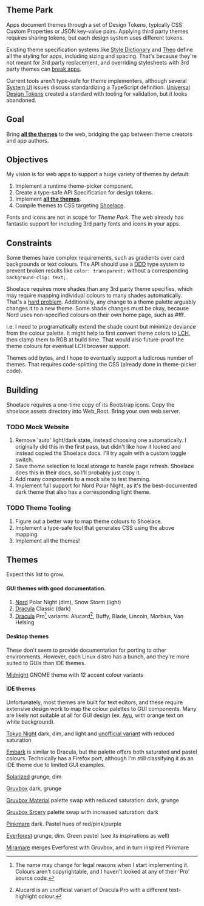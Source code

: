 ## Theme Park
Apps document themes through a set of Design Tokens, typically CSS Custom Properties or JSON key-value pairs. Applying third party themes requires sharing tokens, but each design system uses different tokens.

Existing theme specification systems like [Style Dictionary](https://amzn.github.io/style-dictionary/) and [Theo](https://github.com/salesforce-ux/theo) define all the styling for apps, including sizing and spacing. That's because they're not meant for 3rd party replacement, and overriding stylesheets with 3rd party themes can [break apps](https://stopthemingmy.app/).

Current tools aren't type-safe for theme implementers, although several [System UI](https://github.com/system-ui/theme-specification) issues discuss standardizing a TypeScript definition. [Universal Design Tokens](https://github.com/universal-design-tokens/udt) created a standard with tooling for validation, but it looks abandoned.

## Goal
Bring **[all the themes](#themes)** to the web, bridging the gap between theme creators and app authors.

## Objectives
My vision is for web apps to support a huge variety of themes by default:
1. Implement a runtime theme-picker component.
2. Create a type-safe API Specification for design tokens.
3. Implement **[all the themes](#themes)**.
4. Compile themes to CSS targeting [Shoelace](https://github.com/shoelace-style/shoelace).

Fonts and icons are not in scope for *Theme Park*. The web already has fantastic support for including 3rd party fonts and icons in your apps.

## Constraints
Some themes have complex requirements, such as gradients over card backgrounds or text colours. The API should use a [DDD](https://fsharpforfunandprofit.com/ddd/) type system to prevent broken results like `color: transparent;` without a corresponding `background-clip: text;`.

Shoelace requires more shades than any 3rd party theme specifies, which may require mapping individual colours to many shades automatically. That's a [hard problem](https://lea.verou.me/2020/04/lch-colors-in-css-what-why-and-how/#2-lch-and-lab-is-perceptually-uniform). Additionally, any change to a theme palette arguably changes it to a new theme. Some shade changes must be okay, because Nord uses non-specified colours on their own home page, such as #fff.

i.e. I need to programatically extend the shade count but minimize deviance from the colour palette. It might help to first convert theme colors to [LCH](https://css.land/lch/), then clamp them to RGB at build time. That would also future-proof the theme colours for eventual LCH browser support.

Themes add bytes, and I hope to eventually support a ludicrous number of themes. That requires code-splitting the CSS (already done in theme-picker code).

## Building
Shoelace requires a one-time copy of its Bootstrap icons. Copy the shoelace assets directory into Web_Root. Bring your own web server.

### TODO Mock Website
1. Remove 'auto' light/dark state, instead choosing one automatically. I originally did this in the first pass, but didn't like how it looked and instead copied the Shoelace docs. I'll try again with a custom toggle switch.
2. Save theme selection to local storage to handle page refresh. Shoelace does this in their docs, so I'll probably just copy it.
3. Add many components to a mock site to test theming.
4. Implement full support for Nord Polar Night, as it's the best-documented dark theme that also has a corresponding light theme.

### TODO Theme Tooling
1. Figure out a better way to map theme colours to Shoelace.
2. Implement a type-safe tool that generates CSS using the above mapping.
3. Implement all the themes!

## Themes
Expect this list to grow.

#### GUI themes with good documentation.
1. [Nord](https://nordtheme.com) Polar Night (dim), Snow Storm (light)
2. [Dracula](https://draculatheme.com) Classic (dark)
3. [Dracula](https://draculatheme.com) Pro[^1] variants: Alucard[^2], Buffy, Blade, Lincoln, Morbius, Van Helsing

[^1]: The name may change for legal reasons when I start implementing it. Colours aren't copyrightable, and I haven't looked at any of their 'Pro' source code.
[^2]: Alucard is an unofficial variant of Dracula Pro with a different text-highlight colour.

#### Desktop themes
These don't seem to provide documentation for porting to other environments. However, each Linux distro has a bunch, and they're more suited to GUIs than IDE themes.

[Midnight](https://github.com/i-mint/midnight) GNOME theme with 12 accent colour variants

#### IDE themes
Unfortunately, most themes are built for text editors, and these require extensive design work to map the colour palettes to GUI components. Many are likely not suitable at all for GUI design (ex. [Ayu](https://github.com/dempfi/ayu), with orange text on white background).

[Tokyo Night](https://github.com/enkia/tokyo-night-vscode-theme) dark, dim, and light and [unofficial variant](https://github.com/huytd/vscode-tokyo-city) with reduced saturation

[Embark](https://embark-theme.github.io) is similar to Dracula, but the palette offers both saturated and pastel colours. Technically has a Firefox port, although I'm still classifying it as an IDE theme due to limited GUI examples.

[Solarized](https://ethanschoonover.com/solarized/#usage-development) grunge, dim

[Gruvbox](https://github.com/morhetz/gruvbox) dark, grunge

[Gruvbox Material](https://github.com/sainnhe/gruvbox-material) palette swap with reduced saturation: dark, grunge

[Gruvbox Srcery](https://srcery-colors.github.io/) palette swap with increased saturation: dark

[Pinkmare](https://github.com/Matsuuu/pinkmare) dark. Pastel hues of red/pink/purple

[Everforest](https://github.com/sainnhe/everforest) grunge, dim. Green pastel (see its inspirations as well)

[Miramare](https://github.com/franbach/miramare) merges Everforest with Gruvbox, and in turn inspired Pinkmare
